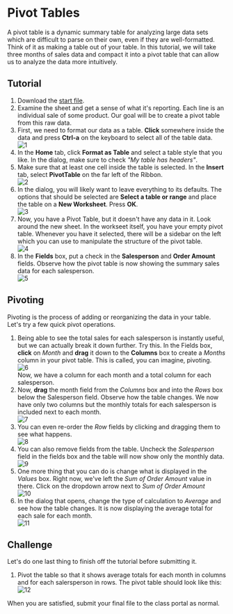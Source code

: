 # Pivot Tables

A pivot table is a dynamic summary table for analyzing large data sets which are difficult to parse on their own, even if they are well-formatted. Think of it as making a table out of your table. In this tutorial, we will take three months of sales data and compact it into a pivot table that can allow us to analyze the data more intuitively.

## Tutorial

1. Download the [start file](http://erickuha.com/primer/excel_resources/pivot_start.xlsx).
1. Examine the sheet and get a sense of what it's reporting. Each line is an individual sale of some product. Our goal will be to create a pivot table from this raw data.
1. First, we need to format our data as a table. **Click** somewhere inside the data and press **Ctrl-a** on the keyboard to select all of the table data. <br> ![1][1]
1. In the **Home** tab, click **Format as Table** and select a table style that you like. In the dialog, make sure to check *"My table has headers"*.
1. Make sure that at least one cell inside the table is selected. In the **Insert** tab, select **PivotTable** on the far left of the Ribbon. <br> ![2][2]
1. In the dialog, you will likely want to leave everything to its defaults. The options that should be selected are **Select a table or range** and place the table on a **New Worksheet**. Press **OK**. <br> ![3][3]
1. Now, you have a Pivot Table, but it doesn't have any data in it. Look around the new sheet. In the workseet itself, you have your empty pivot table. Whenever you have it selected, there will be a sidebar on the left which you can use to manipulate the structure of the pivot table. <br> ![4][4]
1. In the **Fields** box, put a check in the **Salesperson** and **Order Amount** fields. Observe how the pivot table is now showing the summary sales data for each salesperson. <br> ![5][5]

## Pivoting

Pivoting is the process of adding or reorganizing the data in your table. Let's try a few quick pivot operations.

1. Being able to see the total sales for each salesperson is instantly useful, but we can actually break it down further. Try this. In the Fields box, **click** on *Month* and **drag** it down to the **Columns** box to create a *Months* column in your pivot table. This is called, you can imagine, pivoting. <br> ![6][6] <br> Now, we have a column for each month and a total column for each salesperson.
1. Now, **drag** the month field from the *Columns* box and into the *Rows* box below the Salesperson field. Observe how the table changes. We now have only two columns but the monthly totals for each salesperson is included next to each month. <br> ![7][7]
1. You can even re-order the *Row* fields by clicking and dragging them to see what happens. <br> ![8][8]
1. You can also remove fields from the table. Uncheck the *Salesperson* field in the fields box and the table will now show only the monthly data. <br> ![9][9]
1. One more thing that you can do is change what is displayed in the *Values* box. Right now, we've left the *Sum of Order Amount* value in there. Click on the dropdown arrow next to *Sum of Order Amount* <br> ![10][10]
1. In the dialog that opens, change the type of calculation to *Average* and see how the table changes. It is now displaying the average total for each sale for each month. <br> ![11][11]

## Challenge

Let's do one last thing to finish off the tutorial before submitting it.

1. Pivot the table so that it shows average totals for each month in columns and for each salersperson in rows. The pivot table should look like this: <br> ![12][12]

When you are satisfied, submit your final file to the class portal as normal.

<!-- Images -->

[1]: images/tutorial_pivot/1.png
[2]: images/tutorial_pivot/2.png
[3]: images/tutorial_pivot/3.png
[4]: images/tutorial_pivot/4.png
[5]: images/tutorial_pivot/5.png
[6]: images/tutorial_pivot/6.png
[7]: images/tutorial_pivot/7.png
[8]: images/tutorial_pivot/8.png
[9]: images/tutorial_pivot/9.png
[10]: images/tutorial_pivot/10.png
[11]: images/tutorial_pivot/11.png
[12]: images/tutorial_pivot/12.png
